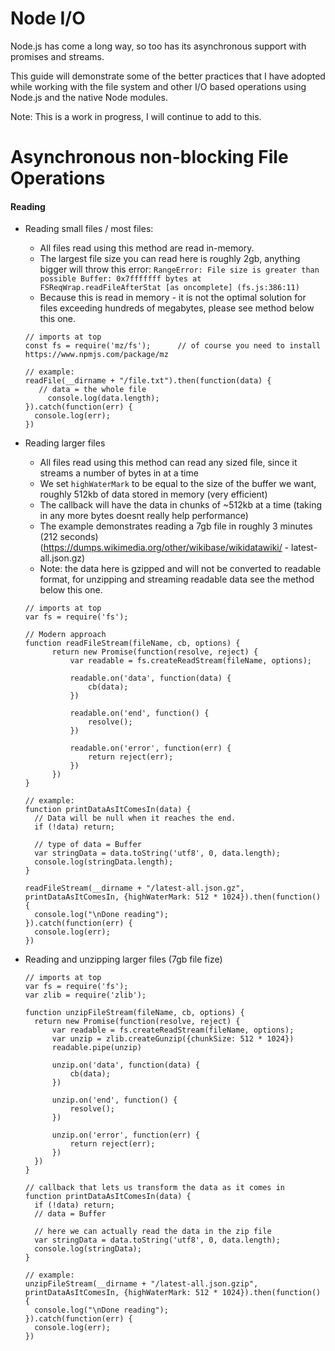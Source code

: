 # Node I/O
Node.js has come a long way, so too has its asynchronous support with promises and streams. 

This guide will demonstrate some of the better practices that I have adopted while working with the file system and other I/O based operations using Node.js and the native Node modules.

Note: This is a work in progress, I will continue to add to this.

# Asynchronous non-blocking File Operations
#### Reading
- Reading small files / most files:
  - All files read using this method are read in-memory.
  - The largest file size you can read here is roughly 2gb, anything bigger will throw this error: `RangeError: File size is greater than possible Buffer: 0x7fffffff bytes at FSReqWrap.readFileAfterStat [as oncomplete] (fs.js:386:11)`
  - Because this is read in memory - it is not the optimal solution for files exceeding hundreds of megabytes, please see method below this one.
  ```
  // imports at top
  const fs = require('mz/fs');		// of course you need to install https://www.npmjs.com/package/mz
  ```
  ```
  // example:
  readFile(__dirname + "/file.txt").then(function(data) {
     // data = the whole file
	   console.log(data.length);
  }).catch(function(err) {
  	console.log(err);
  })
  ```
  
- Reading larger files
  - All files read using this method can read any sized file, since it streams a number of bytes in at a time
  - We set `highWaterMark` to be equal to the size of the buffer we want, roughly 512kb of data stored in memory (very efficient)
  - The callback will have the data in chunks of ~512kb at a time (taking in any more bytes doesnt really help performance)
  - The example demonstrates reading a 7gb file in roughly 3 minutes (212 seconds) (https://dumps.wikimedia.org/other/wikibase/wikidatawiki/ - latest-all.json.gz)
  - Note: the data here is gzipped and will not be converted to readable format, for unzipping and streaming readable data see the method below this one.
  ```
  // imports at top
  var fs = require('fs');
  ```
  ```
  // Modern approach
  function readFileStream(fileName, cb, options) {
	    return new Promise(function(resolve, reject) {
	        var readable = fs.createReadStream(fileName, options);
	
	        readable.on('data', function(data) {
	            cb(data);
	        })
	
	        readable.on('end', function() {
	            resolve();
	        })
	
	        readable.on('error', function(err) {
	            return reject(err);
	        })
	    })
  }
  
  // example:
  function printDataAsItComesIn(data) {
    // Data will be null when it reaches the end.
    if (!data) return;
    
	// type of data = Buffer
	var stringData = data.toString('utf8', 0, data.length);
	console.log(stringData.length);
  }
  
  readFileStream(__dirname + "/latest-all.json.gz", printDataAsItComesIn, {highWaterMark: 512 * 1024}).then(function() {
	console.log("\nDone reading");
  }).catch(function(err) {
	console.log(err);
  })
  ```
- Reading and unzipping larger files (7gb file fize)
  ```
  // imports at top
  var fs = require('fs');
  var zlib = require('zlib');
  ```
  ```
  function unzipFileStream(fileName, cb, options) {
    return new Promise(function(resolve, reject) {
        var readable = fs.createReadStream(fileName, options);
        var unzip = zlib.createGunzip({chunkSize: 512 * 1024})
        readable.pipe(unzip)

        unzip.on('data', function(data) {
            cb(data);
        })

        unzip.on('end', function() {
            resolve();
        })

        unzip.on('error', function(err) {
            return reject(err);
        })
    })
  }

  // callback that lets us transform the data as it comes in
  function printDataAsItComesIn(data) {
    if (!data) return;
	// data = Buffer
	
	// here we can actually read the data in the zip file
	var stringData = data.toString('utf8', 0, data.length);
	console.log(stringData);
  }
  
  // example:
  unzipFileStream(__dirname + "/latest-all.json.gzip", printDataAsItComesIn, {highWaterMark: 512 * 1024}).then(function() {
	console.log("\nDone reading");
  }).catch(function(err) {
	console.log(err);
  })
  ```
